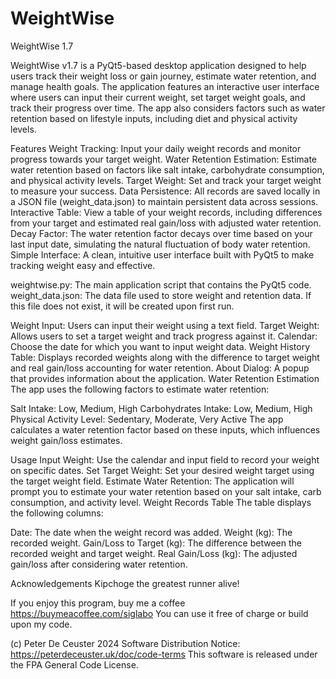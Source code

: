 # WeightWise
WeightWise 1.7
 
 
 
WeightWise v1.7 is a PyQt5-based desktop application designed to help users track their weight loss or gain journey, estimate water retention, and manage health goals. The application features an interactive user interface where users can input their current weight, set target weight goals, and track their progress over time. The app also considers factors such as water retention based on lifestyle inputs, including diet and physical activity levels.

Features
Weight Tracking: Input your daily weight records and monitor progress towards your target weight.
Water Retention Estimation: Estimate water retention based on factors like salt intake, carbohydrate consumption, and physical activity levels.
Target Weight: Set and track your target weight to measure your success.
Data Persistence: All records are saved locally in a JSON file (weight_data.json) to maintain persistent data across sessions.
Interactive Table: View a table of your weight records, including differences from your target and estimated real gain/loss with adjusted water retention.
Decay Factor: The water retention factor decays over time based on your last input date, simulating the natural fluctuation of body water retention.
Simple Interface: A clean, intuitive user interface built with PyQt5 to make tracking weight easy and effective.




weightwise.py: The main application script that contains the PyQt5 code.
weight_data.json: The data file used to store weight and retention data. If this file does not exist, it will be created upon first run.

Weight Input: Users can input their weight using a text field.
Target Weight: Allows users to set a target weight and track progress against it.
Calendar: Choose the date for which you want to input weight data.
Weight History Table: Displays recorded weights along with the difference to target weight and real gain/loss accounting for water retention.
About Dialog: A popup that provides information about the application.
Water Retention Estimation
The app uses the following factors to estimate water retention:

Salt Intake: Low, Medium, High
Carbohydrates Intake: Low, Medium, High
Physical Activity Level: Sedentary, Moderate, Very Active
The app calculates a water retention factor based on these inputs, which influences weight gain/loss estimates.

Usage
Input Weight: Use the calendar and input field to record your weight on specific dates.
Set Target Weight: Set your desired weight target using the target weight field.
Estimate Water Retention: The application will prompt you to estimate your water retention based on your salt intake, carb consumption, and activity level.
Weight Records Table
The table displays the following columns:

Date: The date when the weight record was added.
Weight (kg): The recorded weight.
Gain/Loss to Target (kg): The difference between the recorded weight and target weight.
Real Gain/Loss (kg): The adjusted gain/loss after considering water retention.


Acknowledgements
Kipchoge the greatest runner alive!



If you enjoy this program, buy me a coffee https://buymeacoffee.com/siglabo
You can use it free of charge or build upon my code. 
 
(c) Peter De Ceuster 2024
Software Distribution Notice: https://peterdeceuster.uk/doc/code-terms 
This software is released under the FPA General Code License.
 
 
